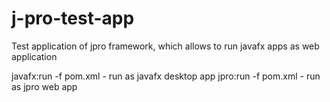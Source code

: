 # j-pro-test-app
Test application of jpro framework, which allows to run javafx apps as web application

javafx:run -f pom.xml - run as javafx desktop app
jpro:run -f pom.xml - run as jpro web app
